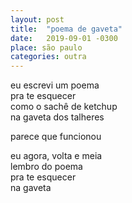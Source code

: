 ```yaml
---
layout: post
title:  "poema de gaveta"
date:   2019-09-01 -0300
place: são paulo
categories: outra
---
```


<!--more-->

eu escrevi um poema  
pra te esquecer  
como o sachê de ketchup   
na gaveta dos talheres    


parece que funcionou  


eu agora, volta e meia  
lembro do poema  
pra te esquecer  
na gaveta  
